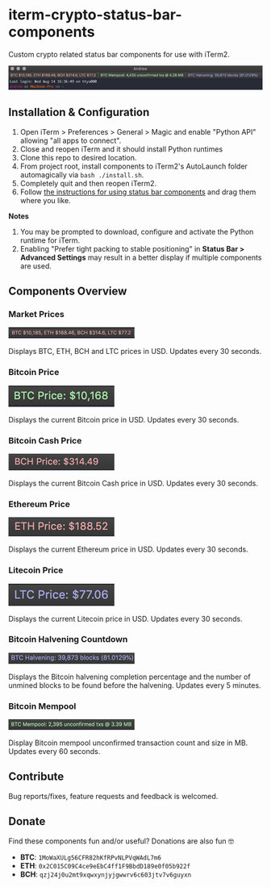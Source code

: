 # iterm-crypto-status-bar-components
Custom crypto related status bar components for use with iTerm2.

![overview](screenshots/overview.png)

## Installation & Configuration
1. Open iTerm > Preferences > General > Magic and enable "Python API" allowing "all apps to connect".
2. Close and reopen iTerm and it should install Python runtimes
3. Clone this repo to desired location.
4. From project root, install components to iTerm2's AutoLaunch folder automagically via `bash ./install.sh`.
5. Completely quit and then reopen iTerm2.
6. Follow [the instructions for using status bar components](https://www.iterm2.com/3.3/documentation-status-bar.html) and drag them where you like.

**Notes**
1. You may be prompted to download, configure and activate the Python runtime for iTerm.
2. Enabling "Prefer tight packing to stable positioning" in **Status Bar > Advanced Settings** may result in a better display if multiple components are used.

## Components Overview

### Market Prices
![market_prices](screenshots/market_prices.png)

Displays BTC, ETH, BCH and LTC prices in USD. Updates every 30 seconds.

### Bitcoin Price
![btc_price](screenshots/btc_price.png)

Displays the current Bitcoin price in USD. Updates every 30 seconds.

### Bitcoin Cash Price
![bch_price](screenshots/bch_price.png)

Displays the current Bitcoin Cash price in USD. Updates every 30 seconds.

### Ethereum Price
![eth_price](screenshots/eth_price.png)

Displays the current Ethereum price in USD. Updates every 30 seconds.

### Litecoin Price
![ltc_price](screenshots/ltc_price.png)

Displays the current Litecoin price in USD. Updates every 30 seconds.

### Bitcoin Halvening Countdown
![btc_halvening](screenshots/btc_halvening.png)

Displays the Bitcoin halvening completion percentage and the number of unmined blocks to be found before the halvening.  Updates every 5 minutes.

### Bitcoin Mempool
![mempool_size](screenshots/btc_mempool.png)

Display Bitcoin mempool unconfirmed transaction count and size in MB. Updates every 60 seconds.


## Contribute
Bug reports/fixes, feature requests and feedback is welcomed.

## Donate
Find these components fun and/or useful? Donations are also fun 🤓

* **BTC**: `1MoWaXULg56CFR82hKfRPvNLPVqWAdL7m6`
* **ETH**: `0x2C015C09C4ce9eEbC4ff1F9BbdD189e0f05b922f`
* **BCH**: `qzj24j0u2mt9xqwxynjyjgwwrv6c603jtv7v6guyxn`
